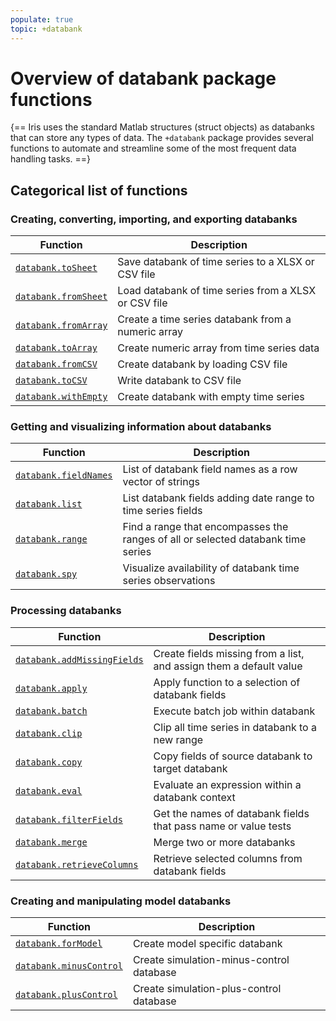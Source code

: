```yaml
---
populate: true
topic: +databank
---
```


# Overview of databank package functions

{==
Iris uses the standard Matlab structures (struct objects) as databanks
that can store any types of data.  The `+databank` package provides several
functions to automate and streamline some of the most frequent data
handling tasks.
==}


## Categorical list of functions 


### Creating, converting, importing, and exporting databanks 

Function | Description
---|---
[`databank.toSheet`](toSheet.md) | Save databank of time series to a XLSX or CSV file
[`databank.fromSheet`](fromSheet.md) | Load databank of time series from a XLSX or CSV file
[`databank.fromArray`](fromArray.md) | Create a time series databank from a numeric array
[`databank.toArray`](toArray.md) | Create numeric array from time series data
[`databank.fromCSV`](fromCSV.md) | Create databank by loading CSV file
[`databank.toCSV`](toCSV.md) | Write databank to CSV file
[`databank.withEmpty`](withEmpty.md) | Create databank with empty time series


### Getting and visualizing information about databanks 

Function | Description
---|---
[`databank.fieldNames`](fieldNames.md) | List of databank field names as a row vector of strings
[`databank.list`](list.md) | List databank fields adding date range to time series fields
[`databank.range`](range.md) | Find a range that encompasses the ranges of all or selected databank time series
[`databank.spy`](spy.md) | Visualize availability of databank time series observations


### Processing databanks 

Function | Description
---|---
[`databank.addMissingFields`](addMissingFields.md) | Create fields missing from a list, and assign them a default value
[`databank.apply`](apply.md) | Apply function to a selection of databank fields
[`databank.batch`](batch.md) | Execute batch job within databank
[`databank.clip`](clip.md) | Clip all time series in databank to a new range
[`databank.copy`](copy.md) | Copy fields of source databank to target databank
[`databank.eval`](eval.md) | Evaluate an expression within a databank context
[`databank.filterFields`](filterFields.md) | Get the names of databank fields that pass name or value tests
[`databank.merge`](merge.md) | Merge two or more databanks
[`databank.retrieveColumns`](retrieveColumns.md) | Retrieve selected columns from databank fields


### Creating and manipulating model databanks 

Function | Description
---|---
[`databank.forModel`](forModel.md) | Create model specific databank
[`databank.minusControl`](minusControl.md) | Create simulation-minus-control database
[`databank.plusControl`](plusControl.md) | Create simulation-plus-control database


